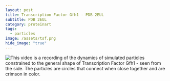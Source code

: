 ```yaml
---
layout: post
title: Transcription Factor Gfh1 - PDB 2EUL
subtitle: PDB 2EUL
category: proteinart
tags:
  - particles
image: /assets/tsf.png
hide_image: "true"
---
```


![This video is a recording of the dynamics of simulated particles constrained to the general shape of Transcription Factor Gfh1 -  seen from the side. The particles are circles that connect when close together and are crimson in color.](/assets/tsf.webp)